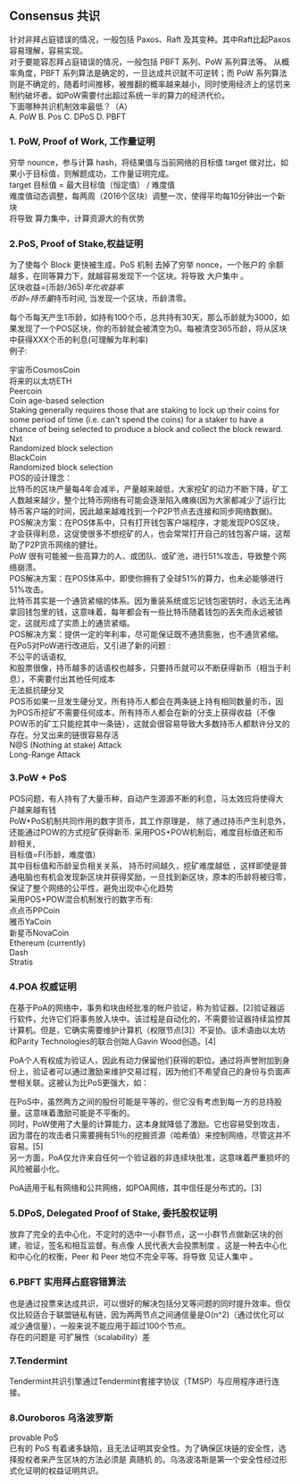 ## Consensus 共识   
针对非拜占庭错误的情况，一般包括 Paxos、Raft 及其变种。其中Raft比起Paxos容易理解，容易实现。   
对于要能容忍拜占庭错误的情况，一般包括 PBFT 系列、PoW 系列算法等。 从概率角度，PBFT 系列算法是确定的，一旦达成共识就不可逆转；而 PoW 系列算法则是不确定的，随着时间推移，被推翻的概率越来越小，同时使用经济上的惩罚来制约破坏者。如PoW需要付出超过系统一半的算力的经济代价。   
下面哪种共识机制效率最低？（A）  
A. PoW B. Pos C. DPoS D. PBFT   

### 1. PoW, Proof of Work, 工作量证明   
穷举 nounce，参与计算 hash，将结果值与当前网络的目标值 target 做对比，如果小于目标值，则解题成功，工作量证明完成。  
target 目标值 = 最大目标值（恒定值） / 难度值  
难度值动态调整，每两周（2016个区块）调整一次，使得平均每10分钟出一个新块  
将导致 算力集中，计算资源大的有优势  
### 2.PoS, Proof of Stake,权益证明  
为了使每个 Block 更快被生成，PoS 机制 去掉了穷举 nonce，一个账户的 余额 越多，在同等算力下，就越容易发现下一个区块。将导致 大户集中 。  
区块收益=(币龄/365)*年化收益率  
币龄=持币量*持币时间, 当发现一个区块，币龄清零。   

每个币每天产生1币龄，如持有100个币，总共持有30天，那么币龄就为3000，如果发现了一个POS区块，你的币龄就会被清空为0。每被清空365币龄，将从区块中获得XXX个币的利息(可理解为年利率)  
例子:  

宇宙币CosmosCoin  
将来的以太坊ETH  
Peercoin  
Coin age-based selection  
Staking generally requires those that are staking to lock up their coins for some period of time (i.e. can't spend the coins) for a staker to have a chance of being selected to produce a block and collect the block reward.  
Nxt    
Randomized block selection    
BlackCoin    
Randomized block selection    
POS的设计理念：  
比特币的区块产量每4年会减半，产量越来越低，大家挖矿的动力不断下降，矿工人数越来越少，整个比特币网络有可能会逐渐陷入瘫痪(因为大家都减少了运行比特币客户端的时间，因此越来越难找到一个P2P节点去连接和同步网络数据)。  
POS解决方案：在POS体系中，只有打开钱包客户端程序，才能发现POS区块，才会获得利息，这促使很多不想挖矿的人，也会常常打开自己的钱包客户端，这帮助了P2P货币网络的健壮。  
PoW 很有可能被一些高算力的人、或团队、或矿池，进行51%攻击，导致整个网络崩溃。  
POS解决方案：在POS体系中，即使你拥有了全球51%的算力，也未必能够进行51%攻击。  
比特币其实是一个通货紧缩的体系。因为重装系统或忘记钱包密钥时，永远无法再拿回钱包里的钱，这意味着，每年都会有一些比特币随着钱包的丢失而永远被锁定，这就形成了实质上的通货紧缩。  
POS解决方案：提供一定的年利率，尽可能保证既不通货膨胀，也不通货紧缩。   
在PoS对PoW进行改进后，又引进了新的问题 :  
不公平的话语权,  
和股票很像，持币越多的话语权也越多，只要持币就可以不断获得新币（相当于利息），不需要付出其他任何成本   
无法抵抗硬分叉  
POS币如果一旦发生硬分叉，所有持币人都会在两条链上持有相同数量的币，因为POS币挖矿不需要任何成本，所有持币人都会在新的分支上获得收益（不像POW币的矿工只能挖其中一条链），这就会很容易导致大多数持币人都默许分叉的存在。分叉出来的链很容易存活   
N@S (Nothing at stake) Attack   
Long-Range Attack  
### 3.PoW + PoS   
POS问题，有人持有了大量币种，自动产生源源不断的利息，马太效应将使得大户越来越有钱  
PoW+PoS机制共同作用的数字货币，其工作原理是， 除了通过持币产生利息外，还能通过POW的方式挖矿获得新币. 采用POS+POW机制后，难度目标值还和币龄相关,  
目标值=F(币龄，难度值）  
其中目标值和币龄呈负相关关系， 持币时间越久，挖矿难度越低 ，这样即使是普通电脑也有机会发现新区块并获得奖励，一旦找到新区块，原本的币龄将被归零，保证了整个网络的公平性，避免出现中心化趋势  
采用POS+POW混合机制发行的数字币有:  
点点币PPCoin  
雅币YaCoin  
新星币NovaCoin  
Ethereum (currently)  
Dash  
Stratis  
### 4.POA 权威证明   
在基于PoA的网络中，事务和块由经批准的帐户验证，称为验证器。[2]验证器运行软件，允许它们将事务放入块中。该过程是自动化的，不需要验证器持续监控其计算机。但是，它确实需要维护计算机（权限节点[3]）不妥协。该术语由以太坊和Parity Technologies的联合创始人Gavin Wood创造。[4]    
   
PoA个人有权成为验证人，因此有动力保留他们获得的职位。通过将声誉附加到身份上，验证者可以通过激励来维护交易过程，因为他们不希望自己的身份与负面声誉相关联。这被认为比PoS更强大，如：  

在PoS中，虽然两方之间的股份可能是平等的，但它没有考虑到每一方的总持股量。这意味着激励可能是不平衡的。  
同时，PoW使用了大量的计算能力，这本身就降低了激励。它也容易受到攻击，因为潜在的攻击者只需要拥有51％的挖掘资源（哈希值）来控制网络，尽管这并不容易。[5]  
另一方面，PoA仅允许来自任何一个验证器的非连续块批准，这意味着严重损坏的风险被最小化。   

PoA适用于私有网络和公共网络，如POA网络，其中信任是分布式的。[3]   

### 5.DPoS, Delegated Proof of Stake, 委托股权证明    
放弃了完全的去中心化，不定时的选中一小群节点，这一小群节点做新区块的创建，验证，签名和相互监督。有点像 人民代表大会投票制度 。这是一种去中心化和中心化的权衡，Peer 和 Peer 地位不完全平等。将导致 见证人集中 。  
### 6.PBFT 实用拜占庭容错算法   
也是通过投票来达成共识，可以很好的解决包括分叉等问题的同时提升效率。但仅仅比较适合于联盟链私有链，因为两两节点之间通信量是O(n^2)（通过优化可以减少通信量），一般来说不能应用于超过100个节点。  
存在的问题是 可扩展性（scalability）差  
### 7.Tendermint  
Tendermint共识引擎通过Tendermint套接字协议（TMSP）与应用程序进行连接。    
### 8.Ouroboros 乌洛波罗斯  
provable PoS    
已有的 PoS 有着诸多缺陷，且无法证明其安全性。为了确保区块链的安全性，选择股权者来产生区块的方法必须是 真随机 的。乌洛波洛斯是第一个安全性经过形式化证明的权益证明共识。  
